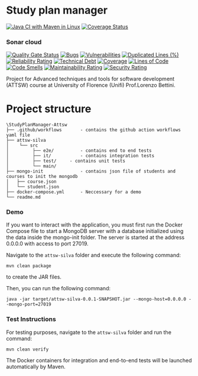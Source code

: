 # Study plan manager

[![Java CI with Maven in Linux](https://github.com/HondamunigePrasannaSilva/StudyPlanManger-Attsw/actions/workflows/maven.yml/badge.svg)](https://github.com/HondamunigePrasannaSilva/StudyPlanManger-Attsw/actions/workflows/maven.yml)
[![Coverage Status](https://coveralls.io/repos/github/HondamunigePrasannaSilva/StudyPlanManger-Attsw/badge.svg?branch=master)](https://coveralls.io/github/HondamunigePrasannaSilva/StudyPlanManger-Attsw?branch=master)

### Sonar cloud
[![Quality Gate Status](https://sonarcloud.io/api/project_badges/measure?project=HondamunigePrasannaSilva_StudyPlanManger-Attsw&metric=alert_status)](https://sonarcloud.io/summary/new_code?id=HondamunigePrasannaSilva_StudyPlanManger-Attsw)
[![Bugs](https://sonarcloud.io/api/project_badges/measure?project=HondamunigePrasannaSilva_StudyPlanManger-Attsw&metric=bugs)](https://sonarcloud.io/summary/new_code?id=HondamunigePrasannaSilva_StudyPlanManger-Attsw)
[![Vulnerabilities](https://sonarcloud.io/api/project_badges/measure?project=HondamunigePrasannaSilva_StudyPlanManger-Attsw&metric=vulnerabilities)](https://sonarcloud.io/summary/new_code?id=HondamunigePrasannaSilva_StudyPlanManger-Attsw)
[![Duplicated Lines (%)](https://sonarcloud.io/api/project_badges/measure?project=HondamunigePrasannaSilva_StudyPlanManger-Attsw&metric=duplicated_lines_density)](https://sonarcloud.io/summary/new_code?id=HondamunigePrasannaSilva_StudyPlanManger-Attsw)
[![Reliability Rating](https://sonarcloud.io/api/project_badges/measure?project=HondamunigePrasannaSilva_StudyPlanManger-Attsw&metric=reliability_rating)](https://sonarcloud.io/summary/new_code?id=HondamunigePrasannaSilva_StudyPlanManger-Attsw)
[![Technical Debt](https://sonarcloud.io/api/project_badges/measure?project=HondamunigePrasannaSilva_StudyPlanManger-Attsw&metric=sqale_index)](https://sonarcloud.io/summary/new_code?id=HondamunigePrasannaSilva_StudyPlanManger-Attsw)
[![Coverage](https://sonarcloud.io/api/project_badges/measure?project=HondamunigePrasannaSilva_StudyPlanManger-Attsw&metric=coverage)](https://sonarcloud.io/summary/new_code?id=HondamunigePrasannaSilva_StudyPlanManger-Attsw)
[![Lines of Code](https://sonarcloud.io/api/project_badges/measure?project=HondamunigePrasannaSilva_StudyPlanManger-Attsw&metric=ncloc)](https://sonarcloud.io/summary/new_code?id=HondamunigePrasannaSilva_StudyPlanManger-Attsw)
[![Code Smells](https://sonarcloud.io/api/project_badges/measure?project=HondamunigePrasannaSilva_StudyPlanManger-Attsw&metric=code_smells)](https://sonarcloud.io/summary/new_code?id=HondamunigePrasannaSilva_StudyPlanManger-Attsw)
[![Maintainability Rating](https://sonarcloud.io/api/project_badges/measure?project=HondamunigePrasannaSilva_StudyPlanManger-Attsw&metric=sqale_rating)](https://sonarcloud.io/summary/new_code?id=HondamunigePrasannaSilva_StudyPlanManger-Attsw)
[![Security Rating](https://sonarcloud.io/api/project_badges/measure?project=HondamunigePrasannaSilva_StudyPlanManger-Attsw&metric=security_rating)](https://sonarcloud.io/summary/new_code?id=HondamunigePrasannaSilva_StudyPlanManger-Attsw)


Project for Advanced techniques and tools for software development (ATTSW) course at University of Florence (Unifi) Prof.Lorenzo Bettini.

# Project structure
```
\StudyPlanManager-Attsw
├── .github/workflows       - contains the github action workflows yaml file
├── attsw-silva             
│    └── src
│   	  ├── e2e/          - contains end to end tests
│   	  ├── it/           - contains integration tests
│   	  ├── test/	    - contains unit tests 
│         └── main/
├── mongo-init              - contains json file of students and courses to init the mongodb 
│   ├── course.json             
│   └── student.json
├── docker-compose.yml	    - Neccessary for a demo
└── readme.md
```
### Demo
If you want to interact with the application, you must first run the Docker Compose file to start a MongoDB server with a database initialized using the data inside the mongo-init folder. The server is started at the address 0.0.0.0 with access to port 27019.

Navigate to the `attsw-silva` folder and execute the following command:

``` 
mvn clean package
 ```

to create the JAR files.

Then, you can run the following command:
```
java -jar target/attsw-silva-0.0.1-SNAPSHOT.jar --mongo-host=0.0.0.0 --mongo-port=27019
```

### Test Instructions

For testing purposes, navigate to the `attsw-silva` folder and run the command:

```
mvn clean verify
```

The Docker containers for integration and end-to-end tests will be launched automatically by Maven.



